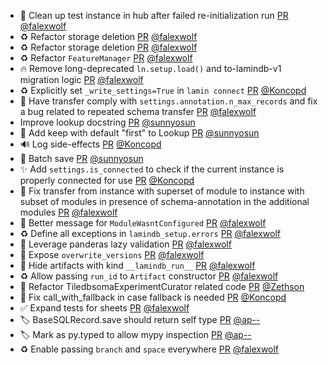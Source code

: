 - 👷 Clean up test instance in hub after failed re-initialization run [PR](https://github.com/laminlabs/lamindb/pull/2840) [@falexwolf](https://github.com/falexwolf)
- ♻️ Refactor storage deletion [PR](https://github.com/laminlabs/lamindb/pull/2839) [@falexwolf](https://github.com/falexwolf)
- ♻️ Refactor storage deletion [PR](https://github.com/laminlabs/lamindb-setup/pull/1057) [@falexwolf](https://github.com/falexwolf)
- ♻️ Refactor `FeatureManager` [PR](https://github.com/laminlabs/lamindb/pull/2838) [@falexwolf](https://github.com/falexwolf)
- 🔥 Remove long-deprecated `ln.setup.load()` and to-lamindb-v1 migration logic [PR](https://github.com/laminlabs/lamindb-setup/pull/1055) [@falexwolf](https://github.com/falexwolf)
- ♻️ Explicitly set `_write_settings=True` in `lamin connect` [PR](https://github.com/laminlabs/lamin-cli/pull/135) [@Koncopd](https://github.com/Koncopd)
- 🐛 Have transfer comply with `settings.annotation.n_max_records` and fix a bug related to repeated schema transfer [PR](https://github.com/laminlabs/lamindb/pull/2835) [@falexwolf](https://github.com/falexwolf)
- Improve lookup docstring [PR](https://github.com/laminlabs/lamindb/pull/2837) [@sunnyosun](https://github.com/sunnyosun)
- 🚸 Add keep with default "first" to Lookup [PR](https://github.com/laminlabs/lamindb/pull/2836) [@sunnyosun](https://github.com/sunnyosun)
- 🔊 Log side-effects [PR](https://github.com/laminlabs/lamindb-setup/pull/1054) [@Koncopd](https://github.com/Koncopd)
- 🎨 Batch save [PR](https://github.com/laminlabs/lamindb/pull/2834) [@sunnyosun](https://github.com/sunnyosun)
- ✨ Add `settings.is_connected` to check if the current instance is properly connected for use [PR](https://github.com/laminlabs/lamindb-setup/pull/1053) [@Koncopd](https://github.com/Koncopd)
- 🐛 Fix transfer from instance with superset of module to instance with subset of modules in presence of schema-annotation in the additional modules [PR](https://github.com/laminlabs/lamindb/pull/2833) [@falexwolf](https://github.com/falexwolf)
- 🚸 Better message for `ModuleWasntConfigured` [PR](https://github.com/laminlabs/lamindb-setup/pull/1052) [@falexwolf](https://github.com/falexwolf)
- ♻️ Define all exceptions in `lamindb_setup.errors` [PR](https://github.com/laminlabs/lamindb-setup/pull/1051) [@falexwolf](https://github.com/falexwolf)
- 🚸 Leverage panderas lazy validation [PR](https://github.com/laminlabs/lamindb/pull/2826) [@falexwolf](https://github.com/falexwolf)
- 🚸 Expose `overwrite_versions` [PR](https://github.com/laminlabs/lamindb/pull/2830) [@falexwolf](https://github.com/falexwolf)
- 🚸 Hide artifacts with kind `__lamindb_run__` [PR](https://github.com/laminlabs/lamindb/pull/2829) [@falexwolf](https://github.com/falexwolf)
- ♻️ Allow passing `run_id` to `Artifact` constructor [PR](https://github.com/laminlabs/lamindb/pull/2827) [@falexwolf](https://github.com/falexwolf)
- 🎨 Refactor TiledbsomaExperimentCurator related code [PR](https://github.com/laminlabs/lamindb/pull/2816) [@Zethson](https://github.com/Zethson)
- 🐛 Fix call_with_fallback in case fallback is needed [PR](https://github.com/laminlabs/lamindb-setup/pull/1049) [@Koncopd](https://github.com/Koncopd)
- ✅ Expand tests for sheets [PR](https://github.com/laminlabs/lamindb/pull/2820) [@falexwolf](https://github.com/falexwolf)
- 🏷️ BaseSQLRecord.save should return self type [PR](https://github.com/laminlabs/lamindb/pull/2823) [@ap--](https://github.com/ap--)
- 🏷️ Mark as py.typed to allow mypy inspection [PR](https://github.com/laminlabs/lamindb/pull/2822) [@ap--](https://github.com/ap--)
- ♻️ Enable passing `branch` and `space` everywhere [PR](https://github.com/laminlabs/lamindb/pull/2821) [@falexwolf](https://github.com/falexwolf)
